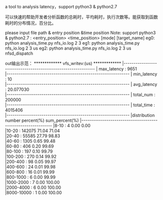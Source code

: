 
a tool to analysis latency，support python3 & python2.7

可以快速的帮助开发者分析函数的总耗时，平均耗时，执行次数等。能获取到函数耗时的分布情况，百分比。



please input file path & entry position &time position
Note: support python3 & python2.7 
   : <python command>  <filepath>   <entry_position> <time_position> [mode] [target_name]
eg0:
python analysis_time.py nfs_io.log 2 3
eg1:
python analysis_time.py nfs_io.log 2 3 us
eg2:
python analysis_time.py nfs_io.log 2 3 us nfsd_dispatch

out输出示范：
 *************    vfs_writev:(us)    ************* 
|---------------------------------------------------------------
|                      max_latency : 9651                         
|---------------------------------------------------------------
|                      min_latency : 10                         
|---------------------------------------------------------------
|                      avg_latency : 20.077030                         
|---------------------------------------------------------------
|                      total_num   : 200000                         
|---------------------------------------------------------------
|                      total_time  : 4015406                         
|---------------------------------------------------------------
|distribution        number        percent(%)       sum_percent(%)
|---------------------------------------------------------------
|8-10            :   4             0.00               0.00    
|10-20           :   142075             71.04               71.04    
|20-40           :   55585             27.79               98.83    
|40-60           :   1305             0.65               99.48    
|60-80           :   406             0.20               99.69    
|80-100          :   197             0.10               99.79    
|100-200         :   270             0.14               99.92    
|200-400         :   98             0.05               99.97    
|400-600         :   24             0.01               99.98    
|600-800         :   16             0.01               99.99    
|800-1000        :   6             0.00               99.99    
|1000-2000       :   7             0.00               100.00    
|2000-4000       :   6             0.00               100.00    
|8000-10000      :   1             0.00               100.00
